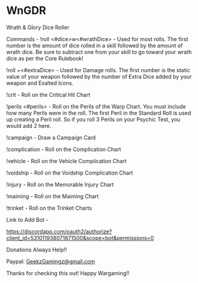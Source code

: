 # WnGDR
Wrath &amp; Glory Dice Roller


Commands -
!roll <#dice>w<#wrathDice> - Used for most rolls. The first number is the amount of dice rolled in a skill followed by the amount of wrath dice. Be sure to subtract one from your skill to go toward your wrath dice as per the Core Rulebook!

!roll <damagevalue>+<#extraDice> - Used for Damage rolls. The first number is the static value of your weapon followed by the number of Extra Dice added by your weapon and Exalted Icons.
  
!crit - Roll on the Critical Hit Chart

!perils <#perils> - Roll on the Perils of the Warp Chart. You must include how many Perils were in the roll. The first Peril in the Standard Roll is used up creating a Peril roll. So if you roll 3 Perils on your Psychic Test, you would add 2 here.

!campaign - Draw a Campaign Card

!complication - Roll on the Complication Chart

!vehicle - Roll on the Vehicle Complication Chart

!voidship - Roll on the Voidship Complication Chart

!injury - Roll on the Memorable Injury Chart

!maiming - Roll on the Maiming Chart

!trinket - Roll on the Trinket Charts
  
  
Link to Add Bot -

https://discordapp.com/oauth2/authorize?client_id=531011938071871500&scope=bot&permissions=0


Donations Always Help!!

Paypal: GeekzGamingz@gmail.com


Thanks for checking this out! Happy Wargaming!!
